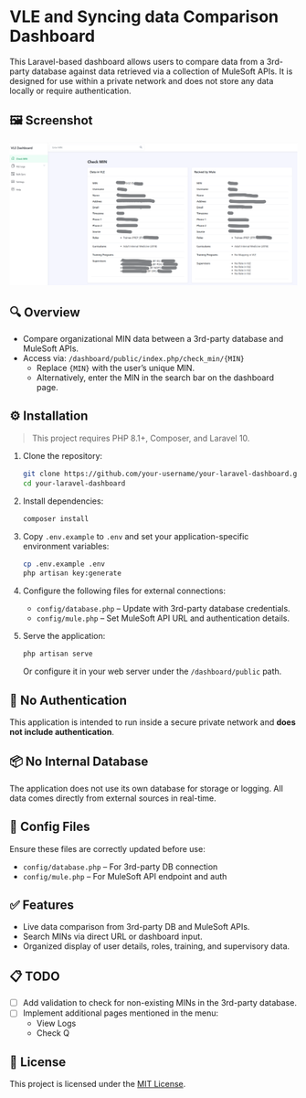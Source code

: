 # VLE and Syncing data Comparison Dashboard

This Laravel-based dashboard allows users to compare data from a 3rd-party database against data retrieved via a collection of MuleSoft APIs. It is designed for use within a private network and does not store any data locally or require authentication.

## 🖼️ Screenshot

![Dashboard Screenshot](VLE_dashboard.png)

## 🔍 Overview

- Compare organizational MIN data between a 3rd-party database and MuleSoft APIs.
- Access via: `/dashboard/public/index.php/check_min/{MIN}`
  - Replace `{MIN}` with the user’s unique MIN.
  - Alternatively, enter the MIN in the search bar on the dashboard page.

## ⚙️ Installation

> This project requires PHP 8.1+, Composer, and Laravel 10.

1. Clone the repository:
   ```bash
   git clone https://github.com/your-username/your-laravel-dashboard.git
   cd your-laravel-dashboard
   ```

2. Install dependencies:
   ```bash
   composer install
   ```

3. Copy `.env.example` to `.env` and set your application-specific environment variables:
   ```bash
   cp .env.example .env
   php artisan key:generate
   ```

4. Configure the following files for external connections:
   - `config/database.php` – Update with 3rd-party database credentials.
   - `config/mule.php` – Set MuleSoft API URL and authentication details.

5. Serve the application:
   ```bash
   php artisan serve
   ```

   Or configure it in your web server under the `/dashboard/public` path.

## 🚫 No Authentication

This application is intended to run inside a secure private network and **does not include authentication**.

## 📦 No Internal Database

The application does not use its own database for storage or logging. All data comes directly from external sources in real-time.

## 🧩 Config Files

Ensure these files are correctly updated before use:
- `config/database.php` – For 3rd-party DB connection
- `config/mule.php` – For MuleSoft API endpoint and auth

## ✅ Features

- Live data comparison from 3rd-party DB and MuleSoft APIs.
- Search MINs via direct URL or dashboard input.
- Organized display of user details, roles, training, and supervisory data.

## 📋 TODO

- [ ] Add validation to check for non-existing MINs in the 3rd-party database.
- [ ] Implement additional pages mentioned in the menu:
  - View Logs
  - Check Q

## 📄 License

This project is licensed under the [MIT License](LICENSE).
